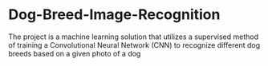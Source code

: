 # Dog-Breed-Image-Recognition
 The project is a machine learning solution that utilizes a supervised method of training a Convolutional Neural Network (CNN) to recognize different dog breeds based on a given photo of a dog
